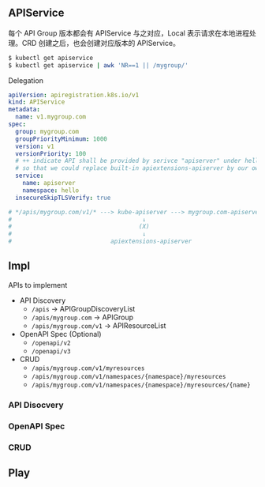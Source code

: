 ## APIService

每个 API Group 版本都会有 APIService 与之对应，Local 表示请求在本地进程处理。CRD 创建之后，也会创建对应版本的 APIService。

```bash
$ kubectl get apiservice
$ kubectl get apiservice | awk 'NR==1 || /mygroup/'
```

Delegation

```yaml
apiVersion: apiregistration.k8s.io/v1
kind: APIService
metadata:
  name: v1.mygroup.com
spec:
  group: mygroup.com
  groupPriorityMinimum: 1000
  version: v1
  versionPriority: 100
  # ++ indicate API shall be provided by serivce "apiserver" under hello namespace
  # so that we could replace built-in apiextensions-apiserver by our own
  service:
    name: apiserver
    namespace: hello
  insecureSkipTLSVerify: true
```

```bash
# */apis/mygroup.com/v1/* ---> kube-apiserver ---> mygroup.com-apiserver (√)
#                                     ↓
#                                    (X)
#                                     ↓
#                            apiextensions-apiserver  
```

## Impl

APIs to implement

- API Discovery
  - `/apis`                → APIGroupDiscoveryList
  - `/apis/mygroup.com`    → APIGroup
  - `/apis/mygroup.com/v1` → APIResourceList
- OpenAPI Spec (Optional)
  - `/openapi/v2`
  - `/openapi/v3`
- CRUD
  - `/apis/mygroup.com/v1/myresources`
  - `/apis/mygroup.com/v1/namespaces/{namespace}/myresources`
  - `/apis/mygroup.com/v1/namespaces/{namespace}/myresources/{name}`

### API Disocvery

### OpenAPI Spec

### CRUD

## Play